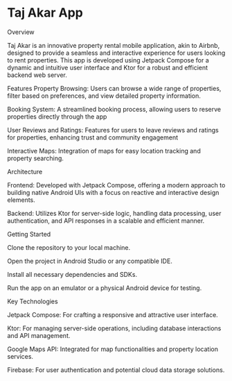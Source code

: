 # Taj Akar App
Overview

Taj Akar is an innovative property rental mobile application, akin to Airbnb, designed to provide a seamless and interactive experience for users looking to rent properties. This app is developed using Jetpack Compose for a dynamic and intuitive user interface and Ktor for a robust and efficient backend web server.

Features
Property Browsing: Users can browse a wide range of properties, filter based on preferences, and view detailed property information.

Booking System: A streamlined booking process, allowing users to reserve properties directly through the app

User Reviews and Ratings: Features for users to leave reviews and ratings for properties, enhancing trust and community engagement

Interactive Maps: Integration of maps for easy location tracking and property searching.

Architecture

Frontend: Developed with Jetpack Compose, offering a modern approach to building native Android UIs with a focus on reactive and interactive design elements.

Backend: Utilizes Ktor for server-side logic, handling data processing, user authentication, and API responses in a scalable and efficient manner.

Getting Started

Clone the repository to your local machine.

Open the project in Android Studio or any compatible IDE.

Install all necessary dependencies and SDKs.

Run the app on an emulator or a physical Android device for testing.

Key Technologies

Jetpack Compose: For crafting a responsive and attractive user interface.

Ktor: For managing server-side operations, including database interactions and API management.

Google Maps API: Integrated for map functionalities and property location services.

Firebase: For user authentication and potential cloud data storage solutions.
